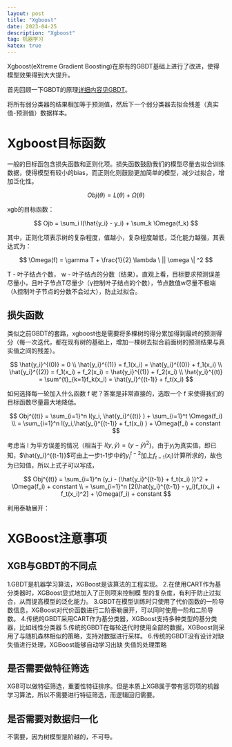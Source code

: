 ```yaml
---
layout: post
title: "Xgboost"
date: 2023-04-25
description: "Xgboost"
tag: 机器学习
katex: true  
---
```


Xgboost(eXtreme Gradient Boosting)在原有的GBDT基础上进行了改进，使得模型效果得到大大提升。

首先回顾一下GBDT的原理[详细内容见GBDT](https://pangzhengyang.github.io/2021/12/ML-gbdt/)。

将所有弱分类器的结果相加等于预测值，然后下一个弱分类器去拟合残差（真实值-预测值）数据样本。

# Xgboost目标函数

一般的目标函包含损失函数和正则化项。损失函数鼓励我们的模型尽量去拟合训练数据，使得模型有较小的bias，而正则化则鼓励更加简单的模型，减少过拟合，增加泛化性。

$$
Obj(\theta) = L(\theta) + \Omega(\theta)
$$

xgb的目标函数：

$$
Ojb = \sum_i l(\hat{y_i} - y_i) + \sum_k \Omega(f_k)
$$

其中，正则化项表示树的复杂程度，值越小，复杂程度越低，泛化能力越强，其表达式为：

$$
\Omega(f) = \gamma T + \frac{1}{2} \lambda \ || \omega \| ^2
$$

T - 叶子结点个数， w - 叶子结点的分数（结果）。直观上看，目标要求预测误差尽量小，且叶子节点T尽量少（γ控制叶子结点的个数），节点数值w尽量不极端（λ控制叶子节点的分数不会过大），防止过拟合。



## 损失函数

类似之前GBDT的套路，xgboost也是需要将多棵树的得分累加得到最终的预测得分（每一次迭代，都在现有树的基础上，增加一棵树去拟合前面树的预测结果与真实值之间的残差）。

$$
\hat{y_i}^{(0)} = 0 
\\
\hat{y_i}^{(1)} = f_1(x_i) = \hat{y_i}^{(0)} + f_1(x_i)
\\
\hat{y_i}^{(2)} = f_1(x_i) +  f_2(x_i) = \hat{y_i}^{(1)} + f_2(x_i)
\\
\hat{y_i}^{(t)} = \sum^{t}_{k=1}f_k(x_i) = \hat{y_i}^{(t-1)} + f_t(x_i)
$$

如何选择每一轮加入什么函数 f 呢？答案是非常直接的，选取一个 f 来使得我们的目标函数尽量最大地降低。

$$
Obj^{(t)} = \sum_{i=1}^n l(y_i, \hat{y_i}^{(t)}  ) + \sum_{i=1}^t \Omega(f_i)
\\ = \sum_{i=1}^n l(y_i,\hat{y_i}^{(t-1)} + f_t(x_i) ) + \Omega(f_i) + constant
$$

考虑当 l 为平方误差的情况（相当于 $l(y,\hat{y}) = (y - \hat{y})^2$)，由于$y_i$为真实值，即已知，$\hat{y_i}^{(t-1)}$可由上一步t-1步中的$y_i^{t-2}$加上$f_{t-1}(x_i)$计算所求的，故也为已知值，所以上式子可以写成，

$$
Obj^{(t)} = \sum_{i=1}^n (y_i - (\hat{y_i}^{(t-1)} + f_t(x_i) ))^2 + \Omega(f_i) + constant
\\
= \sum_{i=1}^n [2(\hat{y_i}^{(t-1)} - y_i)f_t(x_i) + f_t(x_i)^2] + \Omega(f_i) + constant
$$

利用泰勒展开：



# XGBoost注意事项

## XGB与GBDT的不同点

1.GBDT是机器学习算法，XGBoost是该算法的工程实现。
2.在使用CART作为基分类器时，XGBoost显式地加入了正则项来控制模 型的复杂度，有利于防止过拟合，从而提高模型的泛化能力。
3.GBDT在模型训练时只使用了代价函数的一阶导数信息，XGBoost对代价函数进行二阶泰勒展开，可以同时使用一阶和二阶导数。
4.传统的GBDT采用CART作为基分类器，XGBoost支持多种类型的基分类器，比如线性分类器
5.传统的GBDT在每轮迭代时使用全部的数据，XGBoost则采用了与随机森林相似的策略，支持对数据进行采样。
6.传统的GBDT没有设计对缺失值进行处理，XGBoost能够自动学习出缺 失值的处理策略

## 是否需要做特征筛选

XGB可以做特征筛选，重要性特征排序。但是本质上XGB属于带有惩罚项的机器学习算法，所以不需要进行特征筛选，而逻辑回归需要。

## 是否需要对数据归一化

不需要，因为树模型是阶越的，不可导。



